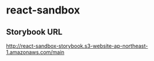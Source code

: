 # react-sandbox

## Storybook URL

http://react-sandbox-storybook.s3-website-ap-northeast-1.amazonaws.com/main
